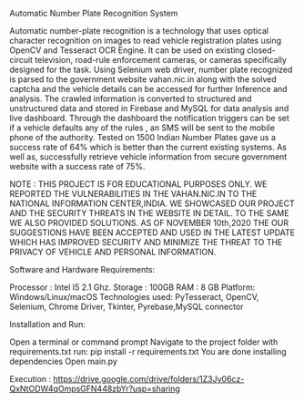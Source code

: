 Automatic Number Plate Recognition System

Automatic number-plate recognition is a technology that uses optical character recognition on images to read vehicle registration plates using OpenCV and Tesseract OCR Engine. It can be used on existing closed-circuit television, road-rule enforcement cameras, or cameras specifically designed for the task. Using Selenium web driver, number plate recognized is parsed to the government website vahan.nic.in along with the solved captcha and the vehicle details can be accessed for further Inference and analysis. The crawled information is converted to structured and unstructured data and stored in Firebase and MySQL for data analysis and live dashboard. Through the dashboard the notification triggers can be set if a vehicle defaults any of the rules , an SMS will be sent to the mobile phone of the authority. Tested on 1500 Indian Number Plates gave us a success rate of 64% which is better than the current existing systems. As well as, successfully retrieve vehicle information from secure government website with a success rate of 75%.

NOTE : THIS PROJECT IS FOR EDUCATIONAL PURPOSES ONLY. WE REPORTED THE VULNERABILITIES IN THE VAHAN.NIC.IN TO THE NATIONAL INFORMATION CENTER,INDIA. WE SHOWCASED OUR PROJECT AND THE SECURITY THREATS IN THE WEBSITE IN DETAIL. TO THE SAME WE ALSO PROVIDED SOLUTIONS. AS OF NOVEMBER 10th,2020 THE OUR SUGGESTIONS HAVE BEEN ACCEPTED AND USED IN THE LATEST UPDATE WHICH HAS IMPROVED SECURITY AND MINIMIZE THE THREAT TO THE PRIVACY OF VEHICLE AND PERSONAL INFORMATION. 

Software and Hardware Requirements:

Processor : Intel I5 2.1 Ghz.
Storage : 100GB
RAM : 8 GB
Platform: Windows/Linux/macOS
Technologies used: PyTesseract, OpenCV, Selenium, Chrome Driver, Tkinter, Pyrebase,MySQL connector


Installation and Run:

Open a terminal or command prompt
Navigate to the project folder with requirements.txt
run: pip install -r requirements.txt
You are done installing dependencies
Open main.py 


Execution : https://drive.google.com/drive/folders/1Z3Jy06cz-QxNtODW4qOmpsGFN448zbYr?usp=sharing
